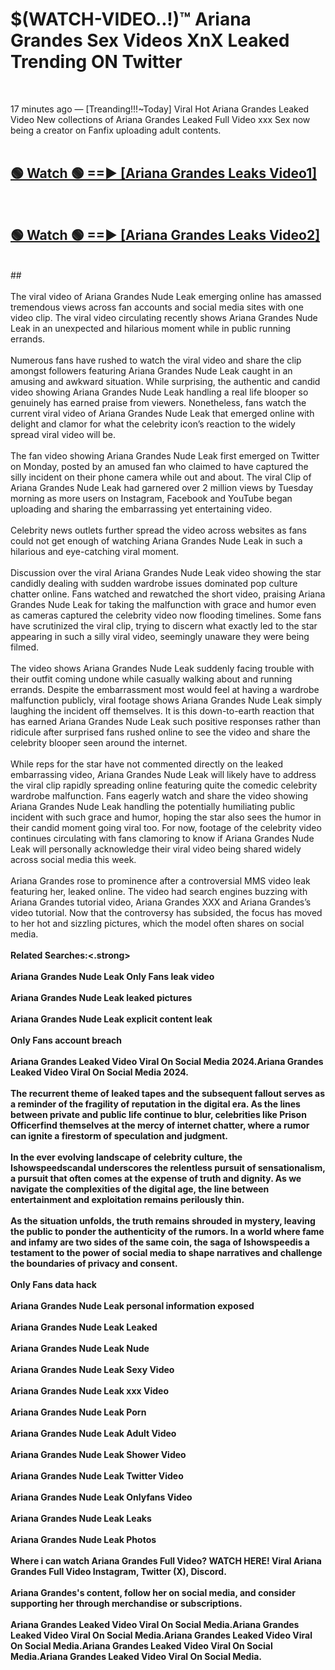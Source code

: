 # $(WATCH-VIDEO..!)™ Ariana Grandes Sex Videos XnX Leaked Trending ON Twitter<br>
<br>

17 minutes ago — [Treanding!!!~Today] Viral Hot Ariana Grandes Leaked Video New collections of Ariana Grandes Leaked Full Video xxx Sex now being a creator on Fanfix uploading adult contents.
<br>
 <br>

##  <a href="https://best2vid.blogspot.com?title=Ariana_Grandes">🟢 Watch 🟢 ==► [Ariana Grandes Leaks Video1]</a><br>
  <br>

##  <a href="https://best2vid.blogspot.com?title=Ariana_Grandes">🟢 Watch 🟢 ==► [Ariana Grandes Leaks Video2]</a><br>
  <br>
  ##
  <br>
  <br>
The viral video of Ariana Grandes Nude Leak emerging online has amassed tremendous views across fan accounts and social media sites with one video clip. The viral video circulating recently shows Ariana Grandes Nude Leak in an unexpected and hilarious moment while in public running errands.
<br><br>
Numerous fans have rushed to watch the viral video and share the clip amongst followers featuring Ariana Grandes Nude Leak caught in an amusing and awkward situation. While surprising, the authentic and candid video showing Ariana Grandes Nude Leak handling a real life blooper so genuinely has earned praise from viewers. Nonetheless, fans watch the current viral video of Ariana Grandes Nude Leak that emerged online with delight and clamor for what the celebrity icon’s reaction to the widely spread viral video will be.
<br><br>
The fan video showing Ariana Grandes Nude Leak first emerged on Twitter on Monday, posted by an amused fan who claimed to have captured the silly incident on their phone camera while out and about. The viral Clip of Ariana Grandes Nude Leak had garnered over 2 million views by Tuesday morning as more users on Instagram, Facebook and YouTube began uploading and sharing the embarrassing yet entertaining video.
<br><br>
Celebrity news outlets further spread the video across websites as fans could not get enough of watching Ariana Grandes Nude Leak in such a hilarious and eye-catching viral moment.
<br><br>
Discussion over the viral Ariana Grandes Nude Leak video showing the star candidly dealing with sudden wardrobe issues dominated pop culture chatter online. Fans watched and rewatched the short video, praising Ariana Grandes Nude Leak for taking the malfunction with grace and humor even as cameras captured the celebrity video now flooding timelines. Some fans have scrutinized the viral clip, trying to discern what exactly led to the star appearing in such a silly viral video, seemingly unaware they were being filmed.
<br><br>
The video shows Ariana Grandes Nude Leak suddenly facing trouble with their outfit coming undone while casually walking about and running errands. Despite the embarrassment most would feel at having a wardrobe malfunction publicly, viral footage shows Ariana Grandes Nude Leak simply laughing the incident off themselves. It is this down-to-earth reaction that has earned Ariana Grandes Nude Leak such positive responses rather than ridicule after surprised fans rushed online to see the video and share the celebrity blooper seen around the internet.
<br><br>
While reps for the star have not commented directly on the leaked embarrassing video, Ariana Grandes Nude Leak will likely have to address the viral clip rapidly spreading online featuring quite the comedic celebrity wardrobe malfunction. Fans eagerly watch and share the video showing Ariana Grandes Nude Leak handling the potentially humiliating public incident with such grace and humor, hoping the star also sees the humor in their candid moment going viral too. For now, footage of the celebrity video continues circulating with fans clamoring to know if Ariana Grandes Nude Leak will personally acknowledge their viral video being shared widely across social media this week.
<br><br>
Ariana Grandes rose to prominence after a controversial MMS video leak featuring her, leaked online. The video had search engines buzzing with Ariana Grandes tutorial video, Ariana Grandes XXX and Ariana Grandes’s video tutorial. Now that the controversy has subsided, the focus has moved to her hot and sizzling pictures, which the model often shares on social media.
<br><br>
<strong>Related Searches:<.strong>
<br><br>
Ariana Grandes Nude Leak Only Fans leak video
<br><br>
Ariana Grandes Nude Leak leaked pictures
<br><br>
Ariana Grandes Nude Leak explicit content leak
<br><br>
Only Fans account breach
<br><br>
Ariana Grandes Leaked Video Viral On Social Media 2024.Ariana Grandes Leaked Video Viral On Social Media 2024.
<br><br>
The recurrent theme of leaked tapes and the subsequent fallout serves as a reminder of the fragility of reputation in the digital era. As the lines between private and public life continue to blur, celebrities like Prison Officerfind themselves at the mercy of internet chatter, where a rumor can ignite a firestorm of speculation and judgment.
<br><br>
In the ever evolving landscape of celebrity culture, the Ishowspeedscandal underscores the relentless pursuit of sensationalism, a pursuit that often comes at the expense of truth and dignity. As we navigate the complexities of the digital age, the line between entertainment and exploitation remains perilously thin.
<br><br>
As the situation unfolds, the truth remains shrouded in mystery, leaving the public to ponder the authenticity of the rumors. In a world where fame and infamy are two sides of the same coin, the saga of Ishowspeedis a testament to the power of social media to shape narratives and challenge the boundaries of privacy and consent.
<br><br>
Only Fans data hack
<br><br>
Ariana Grandes Nude Leak personal information exposed
<br><br>
Ariana Grandes Nude Leak Leaked
<br><br>
Ariana Grandes Nude Leak Nude
<br><br>
Ariana Grandes Nude Leak Sexy Video
<br><br>
Ariana Grandes Nude Leak xxx Video
<br><br>
Ariana Grandes Nude Leak Porn
<br><br>
Ariana Grandes Nude Leak Adult Video
<br><br>
Ariana Grandes Nude Leak Shower Video
<br><br>
Ariana Grandes Nude Leak Twitter Video
<br><br>
Ariana Grandes Nude Leak Onlyfans Video
<br><br>
Ariana Grandes Nude Leak Leaks
<br><br>
Ariana Grandes Nude Leak Photos
<br><br>
Where i can watch Ariana Grandes Full Video? WATCH HERE! Viral Ariana Grandes Full Video Instagram, Twitter (X), Discord.
<br><br>
Ariana Grandes's content, follow her on social media, and consider supporting her through merchandise or subscriptions.
<br><br>
Ariana Grandes Leaked Video Viral On Social Media.Ariana Grandes Leaked Video Viral On Social Media.Ariana Grandes Leaked Video Viral On Social Media.Ariana Grandes Leaked Video Viral On Social Media.Ariana Grandes Leaked Video Viral On Social Media.